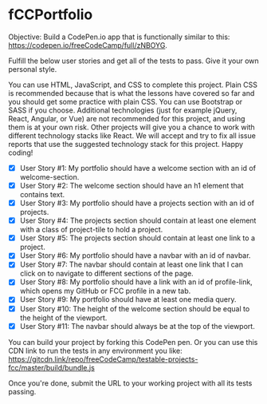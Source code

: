 # fCCPortfolio

Objective: Build a CodePen.io app that is functionally similar to this: https://codepen.io/freeCodeCamp/full/zNBOYG.

Fulfill the below user stories and get all of the tests to pass. Give it your own personal style.

You can use HTML, JavaScript, and CSS to complete this project. Plain CSS is recommended because that is what the lessons have covered so far and you should get some practice with plain CSS. You can use Bootstrap or SASS if you choose. Additional technologies (just for example jQuery, React, Angular, or Vue) are not recommended for this project, and using them is at your own risk. Other projects will give you a chance to work with different technology stacks like React. We will accept and try to fix all issue reports that use the suggested technology stack for this project. Happy coding!

- [X] User Story #1: My portfolio should have a welcome section with an id of welcome-section.
- [X] User Story #2: The welcome section should have an h1 element that contains text.
- [X] User Story #3: My portfolio should have a projects section with an id of projects.
- [X] User Story #4: The projects section should contain at least one element with a class of project-tile to hold a project.
- [X] User Story #5: The projects section should contain at least one link to a project.
- [X] User Story #6: My portfolio should have a navbar with an id of navbar.
- [X] User Story #7: The navbar should contain at least one link that I can click on to navigate to different sections of the page.
- [X] User Story #8: My portfolio should have a link with an id of profile-link, which opens my GitHub or FCC profile in a new tab.
- [X] User Story #9: My portfolio should have at least one media query.
- [X] User Story #10: The height of the welcome section should be equal to the height of the viewport.
- [X] User Story #11: The navbar should always be at the top of the viewport.

You can build your project by forking this CodePen pen. Or you can use this CDN link to run the tests in any environment you like: https://gitcdn.link/repo/freeCodeCamp/testable-projects-fcc/master/build/bundle.js

Once you're done, submit the URL to your working project with all its tests passing.